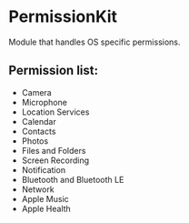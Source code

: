# PermissionKit

Module that handles OS specific permissions.

## Permission list:

 - Camera
 - Microphone
 - Location Services
 - Calendar
 - Contacts
 - Photos
 - Files and Folders
 - Screen Recording
 - Notification
 - Bluetooth and Bluetooth LE
 - Network
 - Apple Music
 - Apple Health
